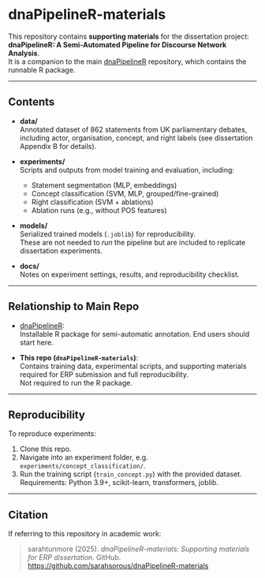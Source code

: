 # dnaPipelineR-materials

This repository contains **supporting materials** for the dissertation project:
**dnaPipelineR: A Semi-Automated Pipeline for Discourse Network Analysis**.  
It is a companion to the main [dnaPipelineR](https://github.com/sarahtunmore/dnaPipelineR) repository, which contains the runnable R package.

---

## Contents

- **data/**  
  Annotated dataset of 862 statements from UK parliamentary debates, including actor, organisation, concept, and right labels (see dissertation Appendix B for details).

- **experiments/**  
  Scripts and outputs from model training and evaluation, including:
  - Statement segmentation (MLP, embeddings)
  - Concept classification (SVM, MLP, grouped/fine-grained)
  - Right classification (SVM + ablations)
  - Ablation runs (e.g., without POS features)

- **models/**  
  Serialized trained models (`.joblib`) for reproducibility.  
  These are not needed to *run* the pipeline but are included to replicate dissertation experiments.

- **docs/**  
  Notes on experiment settings, results, and reproducibility checklist.

---

## Relationship to Main Repo

- [dnaPipelineR](https://github.com/sarahtunmore/dnaPipelineR):  
  Installable R package for semi-automatic annotation. End users should start here.

- **This repo (`dnaPipelineR-materials`)**:  
  Contains training data, experimental scripts, and supporting materials required for ERP submission and full reproducibility.  
  Not required to run the R package.

---

## Reproducibility

To reproduce experiments:
1. Clone this repo.
2. Navigate into an experiment folder, e.g. `experiments/concept_classification/`.
3. Run the training script (`train_concept.py`) with the provided dataset.  
   Requirements: Python 3.9+, scikit-learn, transformers, joblib.

---

## Citation

If referring to this repository in academic work:

> sarahtunmore (2025). *dnaPipelineR-materials: Supporting materials for ERP dissertation*. GitHub. https://github.com/sarahsorous/dnaPipelineR-materials
